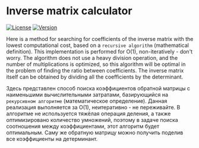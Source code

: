 # Inverse matrix calculator
[![License](https://img.shields.io/badge/LICENSE-The%20Unlicense-green?style=flat-square)](/LICENSE)  [![Version](https://img.shields.io/badge/DEMO-EXISTS-green?style=flat-square)](https://github.com/averov90/Matrix-inverter/releases)

Here is a method for searching for coefficients of the inverse matrix with the lowest computational cost, based on a `recursive algorithm` (mathematical definition). This implementation is performed for O(1), non-iteratively - don't worry. The algorithm does not use a heavy division operation, and the number of multiplications is optimized, so this algorithm will be optimal in the problem of finding the ratio between coefficients. The inverse matrix itself can be obtained by dividing all the coefficients by the determinant.

Здесь представлен способ поиска коэффициентов обратной матрицы с наименьшими вычислительными затратами, базирующийся на `рекурсивном алгоритме` (математическое определение). Данная реализация выполняется за O(1), неитеративно - не переживайте. В алгоритме не используется тяжёлая операция деления, а также оптимизировано количество умножений, поэтому в задаче поиска соотношения между коэффициентами, этот алгоритм будет оптимальным. Саму же обратную матрицу можно получить поделив все коэффициенты на детерминант.
